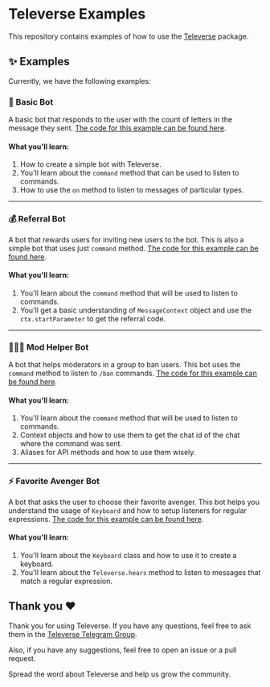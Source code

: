 # Televerse Examples

This repository contains examples of how to use the [Televerse](https://pub.dev/packages/televerse) package.

## ✨ Examples

Currently, we have the following examples:

### 🤖 Basic Bot
A basic bot that responds to the user with the count of letters in the message they sent. [The code for this example can be found here](./lib/letter_counter.dart).

#### What you'll learn:
1. How to create a simple bot with Televerse.
2. You'll learn about the `command` method that can be used to listen to commands.
3. How to use the `on` method to listen to messages of particular types.

<hr>

### 💰 Referral Bot
A bot that rewards users for inviting new users to the bot. This is also a simple bot that uses just `command` method. [The code for this example can be found here](./lib/referral_bot.dart).

#### What you'll learn:
1. You'll learn about the `command` method that will be used to listen to commands.
2. You'll get a basic understanding of `MessageContext` object and use the `ctx.startParameter` to get the referral code.

<hr>

### 👩🏻‍💼 Mod Helper Bot
A bot that helps moderators in a group to ban users. This bot uses the `command` method to listen to `/ban` commands. [The code for this example can be found here](./lib/mod_helper_bot.dart).

#### What you'll learn:
1. You'll learn about the `command` method that will be used to listen to commands.
2. Context objects and how to use them to get the chat id of the chat where the command was sent.
3. Aliases for API methods and how to use them wisely.

<hr>

### ⚡️ Favorite Avenger Bot
A bot that asks the user to choose their favorite avenger. This bot helps you understand the usage of `Keyboard` and how to setup listeners for regular expressions. [The code for this example can be found here](./lib/favorite_avenger_bot.dart).

#### What you'll learn:
1. You'll learn about the `Keyboard` class and how to use it to create a keyboard.
2. You'll learn about the `Televerse.hears` method to listen to messages that match a regular expression.




## Thank you ❤️

Thank you for using Televerse. If you have any questions, feel free to ask them in the [Televerse Telegram Group](https://t.me/televersedart).

Also, if you have any suggestions, feel free to open an issue or a pull request.

Spread the word about Televerse and help us grow the community.